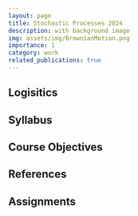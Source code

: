 ```yaml
---
layout: page
title: Stochastic Processes 2024
description: with background image
img: assets/img/BrownianMotion.png
importance: 1
category: work
related_publications: true
---
```

##  Logisitics 

## Syllabus

## Course Objectives

## References

## Assignments